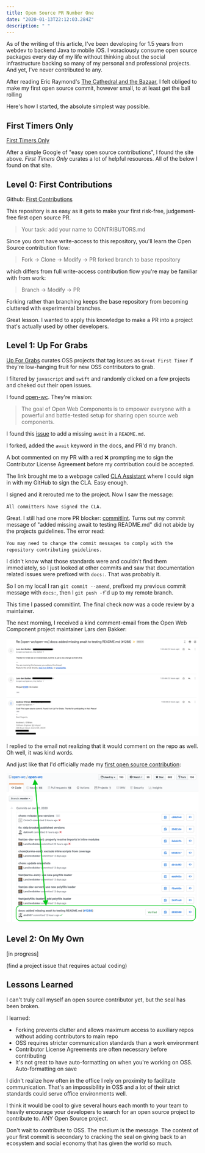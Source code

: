 ```yaml
---
title: Open Source PR Number One
date: "2020-01-13T22:12:03.284Z"
description: " "
---
```


As of the writing of this article, I've been developing for 1.5 years from webdev to backend Java to mobile iOS. I voraciously consume open source packages every day of my life without thinking about the social infrastructure backing so many of my personal and professional projects. And yet, I've never contributed to any.

After reading Eric Raymond's [The Cathedral and the Bazaar](https://www.amazon.com/Cathedral-Bazaar-Musings-Accidental-Revolutionary/dp/0596001088/ref=sr_1_1?crid=NDMVJQ6VR94C&keywords=cathedral+and+the+bazaar&qid=1580359078&sprefix=cathedral+and+the+ba%2Caps%2C142&sr=8-1), I felt obliged to make my first open source commit, however small, to at least get the ball rolling

Here's how I started, the absolute simplest way possible.

<h2>First Timers Only</h2>

[First Timers Only](https://www.firsttimersonly.com/)

After a simple Google of "easy open source contributions", I found the site above. <i>First Timers Only</i> curates a lot of helpful resources. All of the below I found on that site.

<h2>Level 0: First Contributions</h2>

Github: [First Contributions](https://github.com/firstcontributions/first-contributions)

This repository is as easy as it gets to make your first risk-free, judgement-free first open source PR.

<blockquote>Your task: add your name to CONTRIBUTORS.md</blockquote>

Since you dont have write-access to this repository, you'll learn the Open Source contribution flow:

<blockquote>Fork -> Clone -> Modify -> PR forked branch to base repository</blockquote>

which differs from full write-access contribution flow you're may be familiar with from work:

<blockquote>Branch -> Modify -> PR</blockquote>

Forking rather than branching keeps the base repository from becoming cluttered with experimental branches.

Great lesson. I wanted to apply this knowledge to make a PR into a project that's actually used by other developers.

<h2>Level 1: Up For Grabs</h2>

[Up For Grabs](https://up-for-grabs.net/) curates OSS projects that tag issues as `Great First Timer` if they're low-hanging fruit for new OSS contributors to grab.

I filtered by `javascript` and `swift` and randomly clicked on a few projects and cheked out their open issues.

I found [open-wc](https://open-wc.org/). They're mission:

<blockquote>The goal of Open Web Components is to empower everyone with a powerful and battle-tested setup for sharing open source web components.</blockquote>

I found this [issue](https://github.com/open-wc/open-wc/issues/954) to add a missing `await` in a `README.md`.

I forked, added the `await` keyword in the docs, and PR'd my branch.

A bot commented on my PR with a red ❌ prompting me to sign the Contributor License Agreement before my contribution could be accepted.

The link brought me to a webpage called [CLA Assistant](https://cla-assistant.io/) where I could sign in with my GitHub to sign the CLA. Easy enough.

I signed and it rerouted me to the project. Now I saw the message:

`All committers have signed the CLA.`

Great. I still had one more PR blocker: [commitlint](https://github.com/conventional-changelog/commitlint). Turns out my commit message of "added missing await to testing README.md" did not abide by the projects guidelines. The error read:

`You may need to change the commit messages to comply with the repository contributing guidelines.`

I didn't know what those standards were and couldn't find them immediately, so I just looked at other commits and saw that documentation related issues were prefixed with `docs:`. That was probably it.

So I on my local I ran `git commit --amend`, prefixed my previous commit message with `docs:`, then I `git push -f`'d up to my remote branch.

This time I passed commitlint. The final check now was a code review by a maintainer.

The next morning, I received a kind comment-email from the Open Web Component project maintainer Lars den Bakker:

<img src="./email.png" alt="first_pr">

I replied to the email not realizing that it would comment on the repo as well. Oh well, it was kind words.

And just like that I'd officially made my [first open source contribution](https://github.com/open-wc/open-wc/pull/1288):

<img src="./first_pr.png" alt="first_pr">

<h2>Level 2: On My Own</h2>

[in progress]

(find a project issue that requires actual coding)

<h2>Lessons Learned</h2>

I can't truly call myself an open source contributor yet, but the seal has been broken.

I learned:

- Forking prevents clutter and allows maximum access to auxiliary repos without adding contributors to main repo
- OSS requires stricter communication standards than a work environment
- Contributor License Agreements are often necessary before contributing
- It's not great to have auto-formatting on when you're working on OSS. Auto-formatting on save

I didn't realize how often in the office I rely on proximity to facilitate communication. That's an impossibility in OSS and a lot of their strict standards could serve office environments well.

I think it would be cool to give several hours each month to your team to heavily encourage your developers to search for an open source project to contribute to. ANY Open Source project.

Don't wait to contribute to OSS. The medium is the message. The content of your first commit is secondary to cracking the seal on giving back to an ecosystem and social economy that has given the world so much.
